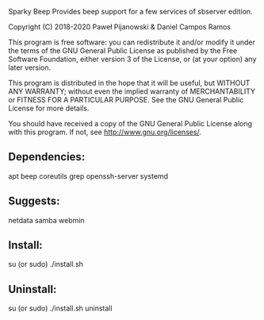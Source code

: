 Sparky Beep
Provides beep support for a few services of sbserver edition.

Copyright (C) 2018-2020 Paweł Pijanowski & Daniel Campos Ramos

This program is free software: you can redistribute it and/or modify
it under the terms of the GNU General Public License as published by
the Free Software Foundation, either version 3 of the License, or
(at your option) any later version.

This program is distributed in the hope that it will be useful,
but WITHOUT ANY WARRANTY; without even the implied warranty of
MERCHANTABILITY or FITNESS FOR A PARTICULAR PURPOSE.  See the
GNU General Public License for more details.

You should have received a copy of the GNU General Public License
along with this program.  If not, see <http://www.gnu.org/licenses/>.

Dependencies:
-------------
apt
beep
coreutils
grep
openssh-server
systemd

Suggests:
-------------
netdata
samba
webmin

Install:
-------------
su (or sudo) 
./install.sh

Uninstall:
-------------
su (or sudo)
./install.sh uninstall
